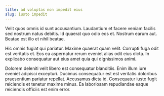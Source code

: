 ```yaml
---
title: ad voluptas non impedit eius
slug: iusto impedit
---
```


Velit quos omnis id sunt accusantium. Laudantium et facere veniam facilis sed nostrum natus debitis. Id quaerat quo odio eos et. Nostrum earum aut. Beatae est illo et nihil beatae.

Hic omnis fugiat qui pariatur. Maxime quaerat quam velit. Corrupti fuga odit est veritatis et. Eos ea aspernatur rerum eveniet alias odit eius dicta. In explicabo consequatur aut eius amet quia qui dignissimos animi.

Dolorem deleniti velit libero est consequatur blanditiis. Enim illum iure eveniet adipisci excepturi. Ducimus consequatur est est veritatis doloribus praesentium pariatur repellat. Accusamus dicta id. Consequatur iusto fugit reiciendis et tenetur maxime minus. Ea laboriosam repudiandae eaque reiciendis officiis est enim error.
